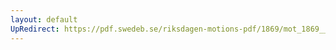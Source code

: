 ```yaml
---
layout: default
UpRedirect: https://pdf.swedeb.se/riksdagen-motions-pdf/1869/mot_1869__ak__00196/mot_1869__ak__00196_001.pdf
---
```

